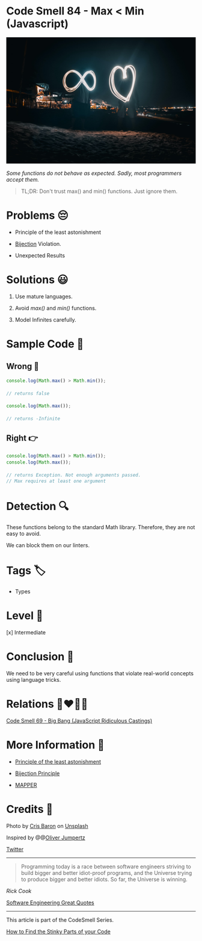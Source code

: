 # Code Smell 84 - Max < Min (Javascript)

![Code Smell 84 - Max < Min (Javascript)](Code%20Smell%2084%20-%20Max%20%20Min%20(Javascript).jpg)

*Some functions do not behave as expected. Sadly, most programmers accept them.*

> TL;DR: Don't trust max() and min() functions. Just ignore them.

# Problems 😔 

- Principle of the least astonishment

- [Bijection](https://github.com/mcsee/Software-Design-Articles/tree/main/Articles/Theory/The%20One%20and%20Only%20Software%20Design%20Principle/readme.md) Violation.

- Unexpected Results

# Solutions 😃

1. Use mature languages.

2. Avoid *max()* and *min()* functions.

3. Model Infinites carefully.

# Sample Code 📖

## Wrong 🚫

<!-- [Gist Url](https://gist.github.com/mcsee/8440adc57486989468045de4df3c9bef) -->

```javascript
console.log(Math.max() > Math.min());

// returns false

console.log(Math.max());

// returns -Infinite
```

## Right 👉

<!-- [Gist Url](https://gist.github.com/mcsee/7f275da71e96bd4050e17c0ec7511c14) -->

```javascript
console.log(Math.max() > Math.min());
console.log(Math.max());

// returns Exception. Not enough arguments passed.
// Max requires at least one argument
```

# Detection 🔍

These functions belong to the standard Math library. Therefore, they are not easy to avoid. 

We can block them on our linters.

# Tags 🏷️

- Types

# Level 🔋

[x] Intermediate

# Conclusion 🏁

We need to be very careful using functions that violate real-world concepts using language tricks.

# Relations 👩‍❤️‍💋‍👨

[Code Smell 69 - Big Bang (JavaScript Ridiculous Castings)](https://github.com/mcsee/Software-Design-Articles/tree/main/Articles/Code%20Smells/Code%20Smell%2069%20-%20Big%20Bang%20(JavaScript%20Ridiculous%20Castings)/readme.md)

# More Information 📕

- [Principle of the least astonishment](https://en.wikipedia.org/wiki/Principle_of_least_astonishment)

- [Bijection Principle](https://github.com/mcsee/Software-Design-Articles/tree/main/Articles/Theory/The%20One%20and%20Only%20Software%20Design%20Principle/readme.md)

- [MAPPER](https://github.com/mcsee/Software-Design-Articles/tree/main/Articles/Theory/What%20is%20(wrong%20with)%20software/readme.md)

# Credits 🙏

Photo by [Cris Baron](https://unsplash.com/@cris024) on [Unsplash](https://unsplash.com/s/photos/infinite)
  
Inspired by @@[Oliver Jumpertz](@OliverJumpertz)

[Twitter](https://x.com/1416798870747684864)

* * *

> Programming today is a race between software engineers striving to build bigger and better idiot-proof programs, and the Universe trying to produce bigger and better idiots. So far, the Universe is winning.

_Rick Cook_
 
[Software Engineering Great Quotes](https://github.com/mcsee/Software-Design-Articles/tree/main/Articles/Quotes/Software%20Engineering%20Great%20Quotes/readme.md)

* * *

This article is part of the CodeSmell Series.

[How to Find the Stinky Parts of your Code](https://github.com/mcsee/Software-Design-Articles/tree/main/Articles/Code%20Smells/How%20to%20Find%20the%20Stinky%20parts%20of%20your%20Code/readme.md)